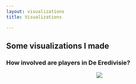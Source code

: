 ```yaml
---
layout: visualizations
title: Visualizations

---
```

## Some visualizations I made

### How involved are players in De Eredivisie?
<div style="text-align:center"><img src="https://raw.githubusercontent.com/RobinKoetsier/robinkoetsier.github.io/master/assets/img/visualizations/belangrijk.png"></div>










